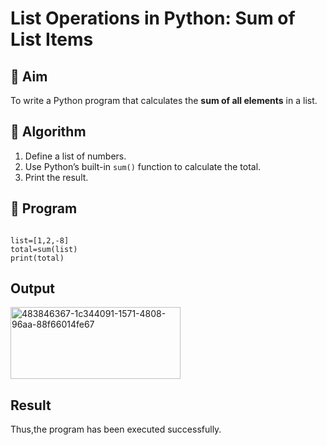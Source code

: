 # List Operations in Python: Sum of List Items

## 🎯 Aim
To write a Python program that calculates the **sum of all elements** in a list.

## 🧠 Algorithm
1. Define a list of numbers.
2. Use Python’s built-in `sum()` function to calculate the total.
3. Print the result.

## 🧾 Program

```

list=[1,2,-8]
total=sum(list)
print(total)

```

## Output

<img width="272" height="115" alt="483846367-1c344091-1571-4808-96aa-88f66014fe67" src="https://github.com/user-attachments/assets/a2130f52-f4d8-49d6-868b-ac9661e2dae4" />

## Result
Thus,the program has been executed successfully.
